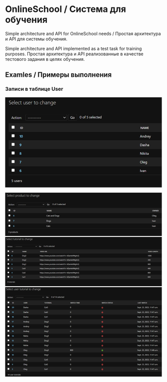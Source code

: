 # OnlineSchool / Система для обучения
Simple architecture and API for OnlineSchool needs / Простая архитектура и API для системы обучения.

Simple architecture and API implemented as a test task for training purposes.
Простая архитектура и API реализованные в качестве тестового задания в целях обучения.


## Examles / Примеры выполнения

### Записи в таблице User

![alt text](https://github.com/Bow0Tie/OnlineSchool/blob/main/examples/users_table.png?raw=true)

![alt text](https://github.com/Bow0Tie/OnlineSchool/blob/main/examples/products_table.png?raw=true)
![alt text](https://github.com/Bow0Tie/OnlineSchool/blob/main/examples/Tutorials_table.png?raw=true)
![alt text](https://github.com/Bow0Tie/OnlineSchool/blob/main/examples/UserTutorials_table.png?raw=true)

